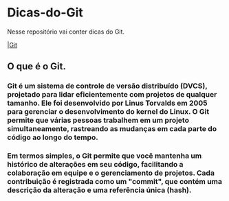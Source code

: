 # Dicas-do-Git

Nesse repositório vai conter dicas do Git.

 
|[Git]( <img src="https://cdn.jsdelivr.net/gh/devicons/devicon@latest/icons/git/git-original-wordmark.svg" />)

## O que é o Git.

### Git é um sistema de controle de versão distribuído (DVCS), projetado para lidar eficientemente com projetos de qualquer tamanho. Ele foi desenvolvido por Linus Torvalds em 2005 para gerenciar o desenvolvimento do kernel do Linux. O Git permite que várias pessoas trabalhem em um projeto simultaneamente, rastreando as mudanças em cada parte do código ao longo do tempo.

### Em termos simples, o Git permite que você mantenha um histórico de alterações em seu código, facilitando a colaboração em equipe e o gerenciamento de projetos. Cada contribuição é registrada como um "commit", que contém uma descrição da alteração e uma referência única (hash).
